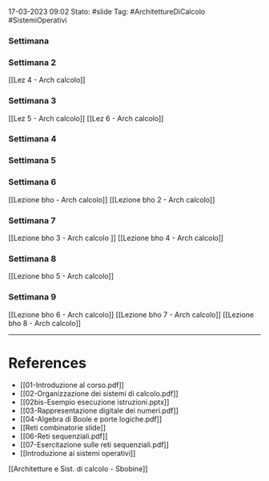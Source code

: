 17-03-2023 09:02
Stato: #slide 
Tag: #ArchitettureDiCalcolo #SistemiOperativi

### Settimana 

### Settimana 2
[[Lez 4 - Arch calcolo]]

### Settimana 3
[[Lez 5 - Arch calcolo]]
[[Lez 6 - Arch calcolo]]
### Settimana 4

### Settimana 5

### Settimana 6
[[Lezione bho - Arch calcolo]]
[[Lezione bho 2 - Arch calcolo]]
### Settimana 7
[[Lezione bho 3 - Arch calcolo ]]
[[Lezione bho 4 - Arch calcolo]]

### Settimana 8
[[Lezione bho 5 - Arch calcolo]]

### Settimana 9
[[Lezione bho 6 - Arch calcolo]]
[[Lezione bho 7 - Arch calcolo]]
[[Lezione bho 8 - Arch calcolo]]

---
# References 

- [[01-Introduzione al corso.pdf]]
- [[02-Organizzazione dei sistemi di calcolo.pdf]]
- [[02bis-Esempio esecuzione istruzioni.pptx]]
- [[03-Rappresentazione digitale dei numeri.pdf]]
- [[04-Algebra di Boole e porte logiche.pdf]]
- [[Reti combinatorie slide]]
- [[06-Reti sequenziali.pdf]]
- [[07-Esercitazione sulle reti sequenziali.pdf]]
- [[Introduzione ai sistemi operativi]]

[[Architetture e Sist. di calcolo - Sbobine]]